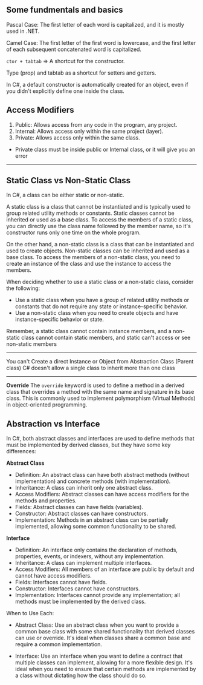 ## Some fundmentals and basics

Pascal Case: The first letter of each word is capitalized, and it is mostly used in .NET.

Camel Case: The first letter of the first word is lowercase, and the first letter of each subsequent concatenated word is capitalized.

`ctor + tabtab` => A shortcut for the constructor.

Type (prop) and tabtab as a shortcut for setters and getters.

In C#, a default constructor is automatically created for an object, even if you didn't explicitly define one inside the class.

## Access Modifiers

1. Public: Allows access from any code in the program, any project.
2. Internal: Allows access only within the same project (layer).
3. Private: Allows access only within the same class.

- Private class must be inside public or Internal class, or it will give you an error

---

## Static Class vs Non-Static Class

In C#, a class can be either static or non-static.

A static class is a class that cannot be instantiated and is typically used to group related utility methods or constants. Static classes cannot be inherited or used as a base class. To access the members of a static class, you can directly use the class name followed by the member name, so it's constructor runs only one time on the whole program.

On the other hand, a non-static class is a class that can be instantiated and used to create objects. Non-static classes can be inherited and used as a base class. To access the members of a non-static class, you need to create an instance of the class and use the instance to access the members.

When deciding whether to use a static class or a non-static class, consider the following:

- Use a static class when you have a group of related utility methods or constants that do not require any state or instance-specific behavior.
- Use a non-static class when you need to create objects and have instance-specific behavior or state.

Remember, a static class cannot contain instance members, and a non-static class cannot contain static members, and static can't access or see non-static members

---

You can't Create a direct Instance or Object from Abstraction Class (Parent class)
C# doesn't allow a single class to inherit more than one class

---

**Override**
The `override` keyword is used to define a method in a derived class that overrides a method with the same name and signature in its base class. This is commonly used to implement polymorphism (Virtual Methods) in object-oriented programming.

## Abstraction vs Interface

In C#, both abstract classes and interfaces are used to define methods that must be implemented by derived classes, but they have some key differences:

**Abstract Class**

- Definition: An abstract class can have both abstract methods (without implementation) and concrete methods (with implementation).
- Inheritance: A class can inherit only one abstract class.
- Access Modifiers: Abstract classes can have access modifiers for the methods and properties.
- Fields: Abstract classes can have fields (variables).
- Constructor: Abstract classes can have constructors.
- Implementation: Methods in an abstract class can be partially implemented, allowing some common functionality to be shared.

**Interface**

- Definition: An interface only contains the declaration of methods, properties, events, or indexers, without any implementation.
- Inheritance: A class can implement multiple interfaces.
- Access Modifiers: All members of an interface are public by default and cannot have access modifiers.
- Fields: Interfaces cannot have fields.
- Constructor: Interfaces cannot have constructors.
- Implementation: Interfaces cannot provide any implementation; all methods must be implemented by the derived class.

When to Use Each:

- Abstract Class: Use an abstract class when you want to provide a common base class with some shared functionality that derived classes can use or override. It's ideal when classes share a common base and require a common implementation.

- Interface: Use an interface when you want to define a contract that multiple classes can implement, allowing for a more flexible design. It's ideal when you need to ensure that certain methods are implemented by a class without dictating how the class should do so.
